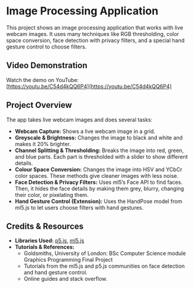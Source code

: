 # Image Processing Application

This project shows an image processing application that works with live webcam images. It uses many techniques like RGB thresholding, color space conversion, face detection with privacy filters, and a special hand gesture control to choose filters.

## Video Demonstration

Watch the demo on YouTube:  
[https://youtu.be/C54d4kQQ6P4](https://youtu.be/C54d4kQQ6P4)

## Project Overview

The app takes live webcam images and does several tasks:
- **Webcam Capture:** Shows a live webcam image in a grid.
- **Greyscale & Brightness:** Changes the image to black and white and makes it 20% brighter.
- **Channel Splitting & Thresholding:** Breaks the image into red, green, and blue parts. Each part is thresholded with a slider to show different details.
- **Colour Space Conversion:** Changes the image into HSV and YCbCr color spaces. These methods give cleaner images with less noise.
- **Face Detection & Privacy Filters:** Uses ml5’s Face API to find faces. Then, it hides the face details by making them grey, blurry, changing their color, or pixelating them.
- **Hand Gesture Control (Extension):** Uses the HandPose model from ml5.js to let users choose filters with hand gestures.

## Credits & Resources

- **Libraries Used:** [p5.js](https://p5js.org/), [ml5.js](https://ml5js.org/)
- **Tutorials & References:**
  - Goldsmiths, University of London: BSc Computer Science module Graphics Programming Final Project
  - Tutorials from the ml5.js and p5.js communities on face detection and hand gesture control.
  - Online guides and stack overflow.
